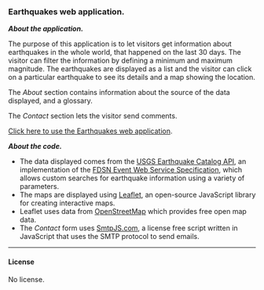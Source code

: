 ### Earthquakes web application.
***About the application.***

The purpose of this application is to let visitors get information about earthquakes in the whole world, that happened on the last 30 days. The visitor can filter the information by defining a minimum and maximum magnitude. The earthquakes are displayed as a list and the visitor can click on a particular earthquake to see its details and a map showing the location.

The *About* section contains information about the source of the data displayed, and a glossary.

The *Contact* section lets the visitor send comments.

[Click here to use the Earthquakes web application](https://hjorozco.github.io/earthquakes-web-application).

***About the code.***
- The data displayed comes from the [USGS Earthquake Catalog API](https://earthquake.usgs.gov/fdsnws/event/1/), an implementation of the [FDSN Event Web Service Specification](http://www.fdsn.org/webservices/FDSN-WS-Specifications-1.0.pdf), which allows custom searches for earthquake information using a variety of parameters.
- The maps are displayed using [Leaflet](https://leafletjs.com/), an open-source JavaScript library
for creating interactive maps.
- Leaflet uses data from [OpenStreetMap](https://www.openstreetmap.org/) which provides free open map data.
- The *Contact* form uses [SmtpJS.com](https://smtpjs.com/), a license free script written in JavaScript that uses the SMTP protocol to send emails.

_ _ _ _

#### License
No license.